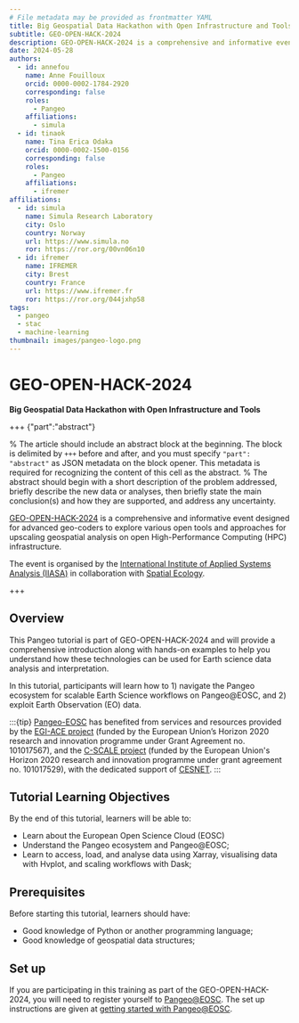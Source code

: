 ```yaml
---
# File metadata may be provided as frontmatter YAML
title: Big Geospatial Data Hackathon with Open Infrastructure and Tools
subtitle: GEO-OPEN-HACK-2024
description: GEO-OPEN-HACK-2024 is a comprehensive and informative event designed for advanced geo-coders to explore various open tools and approaches for upscaling geospatial analysis on open High-Performance Computing (HPC) infrastructure.
date: 2024-05-28
authors:
  - id: annefou
    name: Anne Fouilloux
    orcid: 0000-0002-1784-2920
    corresponding: false
    roles:
      - Pangeo
    affiliations:
      - simula
  - id: tinaok
    name: Tina Erica Odaka
    orcid: 0000-0002-1500-0156
    corresponding: false
    roles:
      - Pangeo
    affiliations:
      - ifremer
affiliations:
  - id: simula
    name: Simula Research Laboratory
    city: Oslo
    country: Norway
    url: https://www.simula.no
    ror: https://ror.org/00vn06n10
  - id: ifremer
    name: IFREMER
    city: Brest
    country: France
    url: https://www.ifremer.fr
    ror: https://ror.org/044jxhp58
tags:
  - pangeo
  - stac
  - machine-learning
thumbnail: images/pangeo-logo.png
---
```


#  GEO-OPEN-HACK-2024

**Big Geospatial Data Hackathon with Open Infrastructure and Tools**

+++ {"part":"abstract"}

% The article should include an abstract block at the beginning. The block is delimited by `+++` before and after, and you must specify `"part": "abstract"` as JSON metadata on the block opener. This metadata is required for recognizing the content of this cell as the abstract.
% The abstract should begin with a short description of the problem addressed, briefly describe the new data or analyses, then briefly state the main conclusion(s) and how they are supported, and address any uncertainty.

[GEO-OPEN-HACK-2024](https://iiasa.ac.at/events/jun-2024/geo-open-hack-2024-big-geospatial-data-hackathon-with-open-infrastructure-and-tools) is a comprehensive and informative event designed for advanced geo-coders to explore various open tools and approaches for upscaling geospatial analysis on open High-Performance Computing (HPC) infrastructure.

The event is organised by the [International Institute of Applied Systems Analysis (IIASA)](https://iiasa.ac.at) in collaboration with [Spatial Ecology](https://spatial-ecology.net/). 

+++

## Overview
 
This Pangeo tutorial is part of GEO-OPEN-HACK-2024 and will provide a comprehensive introduction along with hands-on examples to help you understand how these technologies can be used for Earth science data analysis and interpretation.

In this tutorial, participants will learn how to 1) navigate the Pangeo ecosystem for scalable Earth Science workflows on Pangeo@EOSC, and 2) exploit Earth Observation (EO) data.

:::{tip}
[Pangeo-EOSC](https://github.com/pangeo-data/pangeo-eosc/) has benefited from services and resources provided by the [EGI-ACE project](https://www.egi.eu/project/egi-ace/) (funded by the European Union’s Horizon 2020 research and innovation programme under Grant Agreement no. 101017567), and the [C-SCALE project](https://c-scale.eu/) (funded by the European Union's Horizon 2020 research and innovation programme under grant agreement no. 101017529), with the dedicated support of [CESNET](https://www.cesnet.cz/en/).
:::

## Tutorial Learning Objectives

By the end of this tutorial, learners will be able to:

- Learn about the European Open Science Cloud (EOSC)
- Understand the Pangeo ecosystem and Pangeo@EOSC;
- Learn to access, load, and analyse data using Xarray, visualising data with Hvplot, and scaling workflows with Dask;

## Prerequisites

Before starting this tutorial, learners should have:

- Good knowledge of Python or another programming language;
- Good knowledge of geospatial data structures;

## Set up

If you are participating in this training as part of the GEO-OPEN-HACK-2024, you will need to register yourself to [Pangeo@EOSC](https://pangeo-data.github.io/pangeo-eosc/). The set up instructions are given at [getting started with Pangeo@EOSC](https://pangeo-data.github.io/geo-open-hack-2024/setup/users-getting-started.html).

